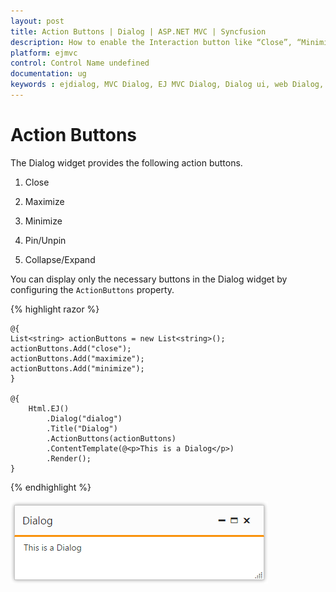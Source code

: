 ```yaml
---
layout: post
title: Action Buttons | Dialog | ASP.NET MVC | Syncfusion
description: How to enable the Interaction button like “Close”, “Minimize” and etc., in Dialog Widget.
platform: ejmvc
control: Control Name undefined
documentation: ug
keywords : ejdialog, MVC Dialog, EJ MVC Dialog, Dialog ui, web Dialog, ej Dialog, Dialog control, ASP.NET MVC Dialog, ASP MVC Dialog
---
```


# Action Buttons

The Dialog widget provides the following action buttons.

1. Close

2. Maximize

3. Minimize

4. Pin/Unpin

5. Collapse/Expand

You can display only the necessary buttons in the Dialog widget by configuring the `ActionButtons` property.

{% highlight razor %}


    @{
    List<string> actionButtons = new List<string>();
    actionButtons.Add("close");
    actionButtons.Add("maximize");
    actionButtons.Add("minimize");
    }

    @{
        Html.EJ()
            .Dialog("dialog")
            .Title("Dialog")
            .ActionButtons(actionButtons)
            .ContentTemplate(@<p>This is a Dialog</p>)
            .Render();
    }



{% endhighlight %}



![Action Buttons](action-buttons_images\action-buttons_img1.png)

